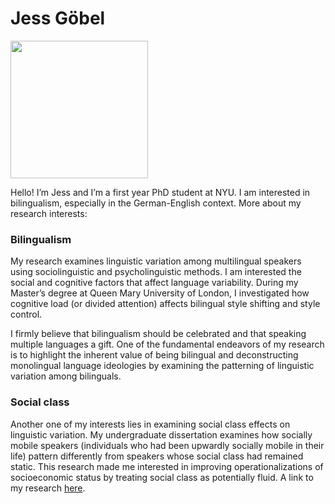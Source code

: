 # Jess Göbel

<img src="https://user-images.githubusercontent.com/123706497/217834514-8479c987-b2d5-4bdb-885f-3641440f2686.jpg" width="220">

Hello! I’m Jess and I’m a first year PhD student at NYU. I am interested in bilingualism, especially in the German-English context. More about my research interests:

### Bilingualism

My research examines linguistic variation among multilingual speakers using sociolinguistic and psycholinguistic methods. I am interested the social and cognitive factors that affect language variability. During my Master’s degree at Queen Mary University of London, I investigated how cognitive load (or divided attention) affects bilingual style shifting and style control.

I firmly believe that bilingualism should be celebrated and that speaking multiple languages a gift. One of the fundamental endeavors of my research is to highlight the inherent value of being bilingual and deconstructing monolingual language ideologies by examining the patterning of linguistic variation among bilinguals. 

### Social class

Another one of my interests lies in examining social class effects on linguistic variation. My undergraduate dissertation examines how socially mobile speakers (individuals who had been upwardly socially mobile in their life) pattern differently from speakers whose social class had remained static. This research made me interested in improving operationalizations of socioeconomic status by treating social class as potentially fluid. A link to my research [here](http://journals.ed.ac.uk/lifespansstyles/article/view/5219). 

